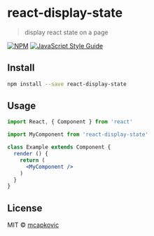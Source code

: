 # react-display-state

> display react state on a page

[![NPM](https://img.shields.io/npm/v/react-display-state.svg)](https://www.npmjs.com/package/react-display-state) [![JavaScript Style Guide](https://img.shields.io/badge/code_style-standard-brightgreen.svg)](https://standardjs.com)

## Install

```bash
npm install --save react-display-state
```

## Usage

```jsx
import React, { Component } from 'react'

import MyComponent from 'react-display-state'

class Example extends Component {
  render () {
    return (
      <MyComponent />
    )
  }
}
```

## License

MIT © [mcapkovic](https://github.com/mcapkovic)
